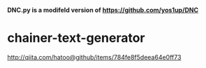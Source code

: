**DNC.py is a modifeld version of https://github.com/yos1up/DNC**

# chainer-text-generator


http://qiita.com/hatoo@github/items/784fe8f5deea64e0ff73
